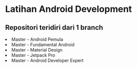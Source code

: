 <h1>Latihan Android Development</h1>

<h2>Repositori teridiri dari 1 branch</h2>
<p>
  <li>Master - Android Pemula</li>
  <li>Master - Fundamental Android </li>
  <li>Master - Material Design</li>
  <li>Master - Jetpack Pro</li>
  <li>Master - Android Developer Expert</li>
</p>
